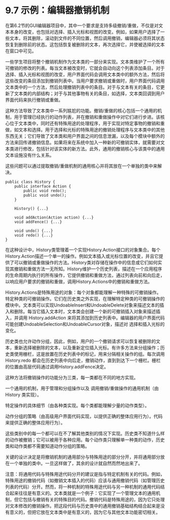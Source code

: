 # 9.7 示例：编辑器撤销机制

在第6.2节的GUI编辑器项目中，其中一个要求是支持多级撤销/重做，不仅是对文本本身的改变，也包括对选择、插入光标和视图的改变。例如，如果用户选择了一些文本，将其删除，滚动到文件的不同位置，然后调用撤销，编辑器必须将其状态恢复到删除前的状态。这包括恢复被删除的文本，再次选择它，并使被选择的文本在窗口中可见。

一些学生项目将整个撤销机制作为文本类的一部分来实现。文本类维护了一个所有可撤销的修改的列表。每当文本被改变时，它就会自动向这个列表添加条目。对于选择、插入光标和视图的改变，用户界面代码会调用文本类中的额外方法，然后将这些改变的条目添加到撤销列表中。当用户要求撤销或重做时，用户界面代码调用文本类中的一个方法，然后处理撤销列表中的条目。对于与文本有关的条目，它更新了文本类的内部结构；对于与其他事物有关的条目，如选择，文本类回调到用户界面代码来执行撤销或重做。

这种方法导致了文本类中一系列尴尬的功能。撤销/重做的核心包括一个通用的机制，用于管理已经执行的动作列表，并在撤销和重做操作中对它们进行步进。该核心位于文本类中，同时还有特殊用途的处理程序，用于实现对特定事物的撤销和重做，如文本和选择。用于选择和光标的特殊用途的撤销处理程序与文本类中的其他东西无关；它们导致了文本类和用户界面之间的信息泄漏，以及每个模块中额外的方法来回传递撤销信息。如果将来在系统中加入一种新的可撤销实体，就需要对文本类进行修改，包括针对该实体的新方法。此外，通用的撤销核心与该类中的通用文本设施没有什么关系。&#x20;

这些问题可以通过提取撤销/重做机制的通用核心并将其放在一个单独的类中来解决。

```
public class History {
    public interface Action { 
        public void redo(); 
        public void undo(); 
    }

    History() {...}

    void addAction(Action action) {...} 
    void addFence() {...}

    void undo() {...} 
    void redo() {...}
}
```

在这种设计中，History类管理着一个实现History.Action接口的对象集合。每个History.Action描述一个单一的操作。例如文本插入或光标位置的改变，并且它提供了可以撤销或重做操作的方法。History类对存储在操作中的信息或它们如何实现其撤销和重做方法一无所知。History维护一个历史列表，描述在一个应用程序的生命周期内执行的所有操作，它提供撤销和重做方法，通过列表向前和向后走，以响应用户要求的撤销和重做，调用History.Actions中的撤销和重做方法。

History.Actions是特殊用途的对象：每个对象都能理解一种特殊的可撤销操作。特定种类的可撤销操作。它们在历史类之外实现，在理解特定种类的可撤销操作的模块中。文本类可以实现UndoableInsert和UndoableDelete对象来描述文本的插入和删除。每当它插入文本时，文本类会创建一个新的可撤销插入对象来描述插入，并调用 History.addAction 来将其添加到历史列表中。编辑器的用户界面代码可能创建UndoableSelection和UndoableCursor对象，描述对 选择和插入光标的变化。

历史类也允许动作分组，因此，例如，用户的一个撤销请求可以恢复被删除的文本，重新选择被删除的文本，以及重新定位插入光标。有许多方法来分组操作；历史类使用栅栏，这是放置在历史列表中的标记，用来分隔相关操作的组。每次调用 History.redo 都会在历史列表中向后走，撤销动作，直到到达下一个栅栏。栅栏的位置由高层代码通过调用History.addFence决定。

这种方法将撤销操作的功能分为三类，每一类都在不同的地方实现。

一个通用的机制，用于管理和分组操作以及 调用撤销/重做操作的通用机制（由 History 类实现）。

特定操作的具体细节（由各种类实现。每个类都能理解少量的动作类型）。

动作分组的策略（由高级用户界面代码实现，以提供正确的整体应用行为）。代码来提供正确的整体应用行为）。

这些类别中的每一个都可以在不了解其他类别的情况下实现。历史类不知道什么样的动作被撤销；它可以被用于各种应用。每个动作类只理解单一种类的动作，历史类和动作类都不需要知道动作分组的策略。

关键的设计决定是将撤销机制的通用部分与特殊用途的部分分开，并将通用部分放在一个单独的类中。一旦这样做了，其余的设计就自然而然地出来了。

注意：将通用代码与特殊用途代码分开的建议是指与特定机制有关的代码。例如，特殊用途的撤销代码（如撤销文本插入的代码）应该与通用撤销代码（如管理历史列表的代码）分开。然而，将一种机制的特殊用途代码与另一种机制的通用代码结合起来往往是有意义的。文本类就是一个例子：它实现了一个管理文本的通用机制，但它包括与撤销有关的特殊目的代码。撤销代码是特殊用途的，因为它只处理对文本修改的撤销操作。把这段代码与历史类中的通用撤销基础结构结合起来是没有意义的，但把它放在文本类中是有意义的，因为它与其他文本功能密切相关。&#x20;
